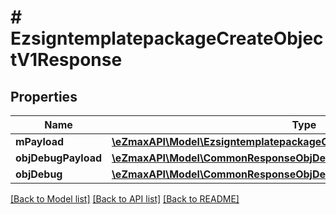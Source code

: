 # # EzsigntemplatepackageCreateObjectV1Response

## Properties

Name | Type | Description | Notes
------------ | ------------- | ------------- | -------------
**mPayload** | [**\eZmaxAPI\Model\EzsigntemplatepackageCreateObjectV1ResponseMPayload**](EzsigntemplatepackageCreateObjectV1ResponseMPayload.md) |  |
**objDebugPayload** | [**\eZmaxAPI\Model\CommonResponseObjDebugPayload**](CommonResponseObjDebugPayload.md) |  | [optional]
**objDebug** | [**\eZmaxAPI\Model\CommonResponseObjDebug**](CommonResponseObjDebug.md) |  | [optional]

[[Back to Model list]](../../README.md#models) [[Back to API list]](../../README.md#endpoints) [[Back to README]](../../README.md)
